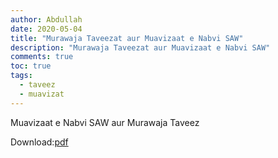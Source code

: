 ```yaml
---
author: Abdullah
date: 2020-05-04
title: "Murawaja Taveezat aur Muavizaat e Nabvi SAW"
description: "Murawaja Taveezat aur Muavizaat e Nabvi SAW"
comments: true
toc: true
tags:
  - taveez
  - muavizat
---
```


Muavizaat e Nabvi SAW aur Murawaja Taveez

Download:[pdf](/img/murawaja-taveez-aur-muavizat-e-nabvi-saw.pdf)
